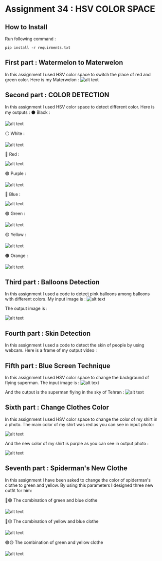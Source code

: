 # Assignment 34 : HSV COLOR SPACE

## How to Install
Run following command :
```
pip install -r requirments.txt
```

## First part : Watermelon to Materwelon
In this assignment I used HSV color space to switch the place of red and green color.
Here is my Materwelon :
![alt text](outputs/output_1_materwelon.jpg)

## Second part : COLOR DETECTION
In this assignment I used HSV color space to detect different color. Here is my outputs :
⚫ Black :

![alt text](outputs/output_2_black.png)

⚪ White :

![alt text](outputs/output_2_white.png)

🔴 Red :

![alt text](outputs/output_2_red.png)

🟣 Purple :

![alt text](outputs/output_2_purple.png)

🔵 Blue :

![alt text](outputs/output_2_blue.png)

🟢 Green :

![alt text](outputs/output_2_green.png)

🟡 Yellow :

![alt text](outputs/output_2_yellow.png)

🟠 Orange :

![alt text](outputs/output_2_orange.png)

## Third part : Balloons Detection
In this assignment I used a code to detect pink balloons among balloons with different colors.
My input image is :
![alt text](inputs/input_3_balloons.jpg)

The output image is :

![alt text](outputs/output_3_Balloon_detection.jpg)

## Fourth part : Skin Detection
In this assignment I used a code to detect the skin of people by using webcam.
Here is a frame of my output video :



## Fifth part : Blue Screen Technique
In this assignment I used HSV color space to change the background of flying superman.
The input image is :
![alt text](inputs/input_5_superman_resized.jpg)

And the output is the superman flying in the sky of Tehran :
![alt text](outputs/output_5_superman.jpg)

## Sixth part : Change Clothes Color
In this assignment I used HSV color space to change the color of my shirt in a photo.
The main color of my shirt was red as you can see in input photo:

![alt text](inputs/input_6_tara.jpg)

And the new color of my shirt is purple as you can see in output photo :

![alt text](outputs/output_6_new_shirt.jpg)

## Seventh part : Spiderman's New Clothe
In this assignment I have been asked to change the color of spiderman's clothe to green and yellow.
By using this parameters I designed three new outfit for him:

🔵🟢 The combination of green and blue clothe

![alt text](outputs/output_7_spiderman_new_outfit_bg.jpg)

🔵🟡 The combination of yellow and blue clothe

![alt text](outputs/output_7_spiderman_new_outfit_by.jpg)

🟢🟡 The combination of green and yellow clothe

![alt text](outputs/output_7_spiderman_new_outfit_gy.jpg)